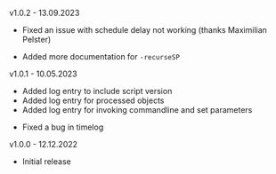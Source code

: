 v1.0.2 - 13.09.2023
- Fixed an issue with schedule delay not working (thanks Maximilian Pelster)
* Added more documentation for `-recurseSP`

v1.0.1 - 10.05.2023
+ Added log entry to include script version
+ Added log entry for processed objects
+ Added log entry for invoking commandline and set parameters
- Fixed a bug in timelog

v1.0.0 - 12.12.2022
* Initial release